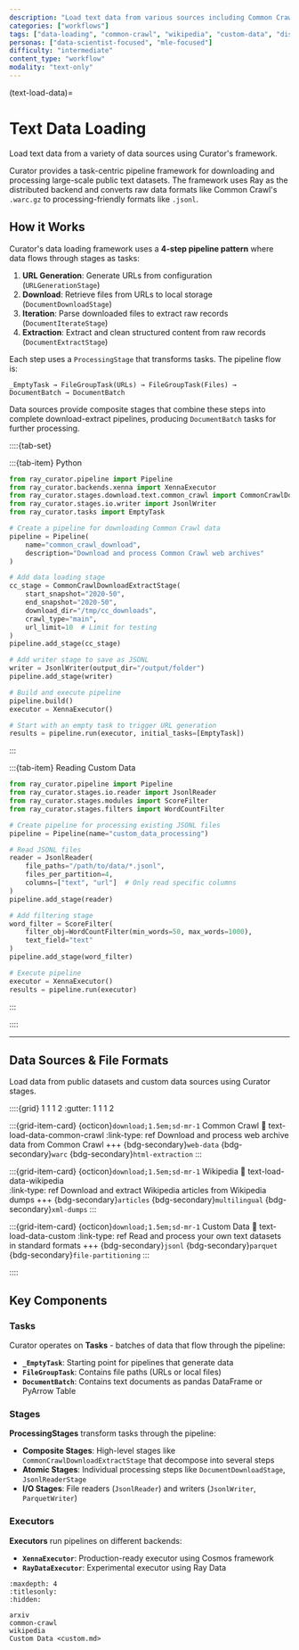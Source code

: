 ```yaml
---
description: "Load text data from various sources including Common Crawl, Wikipedia, and custom datasets using Curator's data-loading framework"
categories: ["workflows"]
tags: ["data-loading", "common-crawl", "wikipedia", "custom-data", "distributed", "ray"]
personas: ["data-scientist-focused", "mle-focused"]
difficulty: "intermediate"
content_type: "workflow"
modality: "text-only"
---
```


(text-load-data)=

# Text Data Loading

Load text data from a variety of data sources using Curator's framework.

Curator provides a task-centric pipeline framework for downloading and processing large-scale public text datasets. The framework uses Ray as the distributed backend and converts raw data formats like Common Crawl's `.warc.gz` to processing-friendly formats like `.jsonl`.

## How it Works

Curator's data loading framework uses a **4-step pipeline pattern** where data flows through stages as tasks:

1. **URL Generation**: Generate URLs from configuration (`URLGenerationStage`)
2. **Download**: Retrieve files from URLs to local storage (`DocumentDownloadStage`)
3. **Iteration**: Parse downloaded files to extract raw records (`DocumentIterateStage`)
4. **Extraction**: Extract and clean structured content from raw records (`DocumentExtractStage`)

Each step uses a `ProcessingStage` that transforms tasks. The pipeline flow is:

```text
_EmptyTask → FileGroupTask(URLs) → FileGroupTask(Files) → DocumentBatch → DocumentBatch
```

Data sources provide composite stages that combine these steps into complete download-extract pipelines, producing `DocumentBatch` tasks for further processing.

::::{tab-set}

:::{tab-item} Python

```python
from ray_curator.pipeline import Pipeline
from ray_curator.backends.xenna import XennaExecutor
from ray_curator.stages.download.text.common_crawl import CommonCrawlDownloadExtractStage
from ray_curator.stages.io.writer import JsonlWriter
from ray_curator.tasks import EmptyTask

# Create a pipeline for downloading Common Crawl data
pipeline = Pipeline(
    name="common_crawl_download",
    description="Download and process Common Crawl web archives"
)

# Add data loading stage
cc_stage = CommonCrawlDownloadExtractStage(
    start_snapshot="2020-50",
    end_snapshot="2020-50", 
    download_dir="/tmp/cc_downloads",
    crawl_type="main",
    url_limit=10  # Limit for testing
)
pipeline.add_stage(cc_stage)

# Add writer stage to save as JSONL
writer = JsonlWriter(output_dir="/output/folder")
pipeline.add_stage(writer)

# Build and execute pipeline
pipeline.build()
executor = XennaExecutor()

# Start with an empty task to trigger URL generation
results = pipeline.run(executor, initial_tasks=[EmptyTask])
```

:::

:::{tab-item} Reading Custom Data

```python
from ray_curator.pipeline import Pipeline
from ray_curator.stages.io.reader import JsonlReader
from ray_curator.stages.modules import ScoreFilter
from ray_curator.stages.filters import WordCountFilter

# Create pipeline for processing existing JSONL files
pipeline = Pipeline(name="custom_data_processing")

# Read JSONL files
reader = JsonlReader(
    file_paths="/path/to/data/*.jsonl",
    files_per_partition=4,
    columns=["text", "url"]  # Only read specific columns
)
pipeline.add_stage(reader)

# Add filtering stage
word_filter = ScoreFilter(
    filter_obj=WordCountFilter(min_words=50, max_words=1000),
    text_field="text"
)
pipeline.add_stage(word_filter)

# Execute pipeline
executor = XennaExecutor()
results = pipeline.run(executor)
```

:::

::::

---

## Data Sources & File Formats

Load data from public datasets and custom data sources using Curator stages.

::::{grid} 1 1 1 2
:gutter: 1 1 1 2

:::{grid-item-card} {octicon}`download;1.5em;sd-mr-1` Common Crawl
:link: text-load-data-common-crawl
:link-type: ref
Download and process web archive data from Common Crawl
+++
{bdg-secondary}`web-data`
{bdg-secondary}`warc`
{bdg-secondary}`html-extraction`
:::

:::{grid-item-card} {octicon}`download;1.5em;sd-mr-1` Wikipedia
:link: text-load-data-wikipedia  
:link-type: ref
Download and extract Wikipedia articles from Wikipedia dumps
+++
{bdg-secondary}`articles`
{bdg-secondary}`multilingual`
{bdg-secondary}`xml-dumps`
:::

:::{grid-item-card} {octicon}`download;1.5em;sd-mr-1` Custom Data
:link: text-load-data-custom
:link-type: ref
Read and process your own text datasets in standard formats
+++
{bdg-secondary}`jsonl`
{bdg-secondary}`parquet`
{bdg-secondary}`file-partitioning`
:::

::::

## Key Components

### Tasks

Curator operates on **Tasks** - batches of data that flow through the pipeline:

- **`_EmptyTask`**: Starting point for pipelines that generate data
- **`FileGroupTask`**: Contains file paths (URLs or local files)  
- **`DocumentBatch`**: Contains text documents as pandas DataFrame or PyArrow Table

### Stages

**ProcessingStages** transform tasks through the pipeline:

- **Composite Stages**: High-level stages like `CommonCrawlDownloadExtractStage` that decompose into several steps
- **Atomic Stages**: Individual processing steps like `DocumentDownloadStage`, `JsonlReaderStage`
- **I/O Stages**: File readers (`JsonlReader`) and writers (`JsonlWriter`, `ParquetWriter`)

### Executors

**Executors** run pipelines on different backends:

- **`XennaExecutor`**: Production-ready executor using Cosmos framework
- **`RayDataExecutor`**: Experimental executor using Ray Data

```{toctree}
:maxdepth: 4
:titlesonly:
:hidden:

arxiv
common-crawl
wikipedia
Custom Data <custom.md>
```
